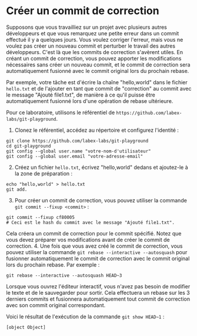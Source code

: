 # Créer un commit de correction

Supposons que vous travailliez sur un projet avec plusieurs autres développeurs et que vous remarquez une petite erreur dans un commit effectué il y a quelques jours. Vous voulez corriger l'erreur, mais vous ne voulez pas créer un nouveau commit et perturber le travail des autres développeurs. C'est là que les commits de correction s'avèrent utiles. En créant un commit de correction, vous pouvez apporter les modifications nécessaires sans créer un nouveau commit, et le commit de correction sera automatiquement fusionné avec le commit original lors du prochain rebase.

Par exemple, votre tâche est d'écrire la chaîne "hello,world" dans le fichier `hello.txt` et de l'ajouter en tant que commit de "correction" au commit avec le message "Ajouté file1.txt", de manière à ce qu'il puisse être automatiquement fusionné lors d'une opération de rebase ultérieure.

Pour ce laboratoire, utilisons le référentiel de `https://github.com/labex-labs/git-playground`.

1. Clonez le référentiel, accédez au répertoire et configurez l'identité :

```shell
git clone https://github.com/labex-labs/git-playground
cd git-playground
git config --global user.name "votre-nom-d'utilisateur"
git config --global user.email "votre-adresse-email"
```

2. Créez un fichier `hello.txt`, écrivez "hello,world" dedans et ajoutez-le à la zone de préparation :

```shell
echo "hello,world" > hello.txt
git add.
```

3. Pour créer un commit de correction, vous pouvez utiliser la commande `git commit --fixup <commit>` :

```shell
git commit --fixup cf80005
# Ceci est le hash du commit avec le message "Ajouté file1.txt".
```

Cela créera un commit de correction pour le commit spécifié. Notez que vous devez préparer vos modifications avant de créer le commit de correction. 4. Une fois que vous avez créé le commit de correction, vous pouvez utiliser la commande `git rebase --interactive --autosquash` pour fusionner automatiquement le commit de correction avec le commit original lors du prochain rebase. Par exemple :

```shell
git rebase --interactive --autosquash HEAD~3
```

Lorsque vous ouvrez l'éditeur interactif, vous n'avez pas besoin de modifier le texte et de le sauvegarder pour sortir. Cela effectuera un rebase sur les 3 derniers commits et fusionnera automatiquement tout commit de correction avec son commit original correspondant.

Voici le résultat de l'exécution de la commande `git show HEAD~1` :

```shell
[object Object]
```
